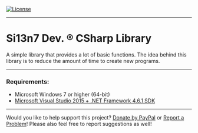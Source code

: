 [![License](https://img.shields.io/badge/License-MIT-blue.svg?style=plastic)](https://github.com/Si13n7/SilDev.CSharpLib/blob/master/LICENSE.txt)

***

# Si13n7 Dev. ® CSharp Library

A simple library that provides a lot of basic functions. The idea behind this library is to reduce the amount of time to create new programs.

***

### Requirements:
- Microsoft Windows 7 or higher (64-bit)
- [Microsoft Visual Studio 2015 + .NET Framework 4.6.1 SDK](https://www.visualstudio.com/downloads/)

***

Would you like to help support this project? [Donate by PayPal](http://paypal.si13n7.com/) or [Report a Problem](https://support.si13n7.com/)! Please also feel free to report suggestions as well!
